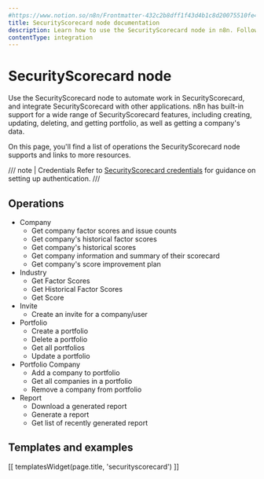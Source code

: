 ```yaml
---
#https://www.notion.so/n8n/Frontmatter-432c2b8dff1f43d4b1c8d20075510fe4
title: SecurityScorecard node documentation
description: Learn how to use the SecurityScorecard node in n8n. Follow technical documentation to integrate SecurityScorecard node into your workflows.
contentType: integration
---
```


# SecurityScorecard node

Use the SecurityScorecard node to automate work in SecurityScorecard, and integrate SecurityScorecard with other applications. n8n has built-in support for a wide range of SecurityScorecard features, including creating, updating, deleting, and getting portfolio, as well as getting a company's data.

On this page, you'll find a list of operations the SecurityScorecard node supports and links to more resources.

/// note | Credentials
Refer to [SecurityScorecard credentials](/integrations/builtin/credentials/securityscorecard/) for guidance on setting up authentication. 
///

## Operations

* Company
    * Get company factor scores and issue counts
    * Get company's historical factor scores
    * Get company's historical scores
    * Get company information and summary of their scorecard
    * Get company's score improvement plan
* Industry
    * Get Factor Scores
    * Get Historical Factor Scores
    * Get Score
* Invite
    * Create an invite for a company/user
* Portfolio
    * Create a portfolio
    * Delete a portfolio
    * Get all portfolios
    * Update a portfolio
* Portfolio Company
    * Add a company to portfolio
    * Get all companies in a portfolio
    * Remove a company from portfolio
* Report
    * Download a generated report
    * Generate a report
    * Get list of recently generated report

## Templates and examples

<!-- see https://www.notion.so/n8n/Pull-in-templates-for-the-integrations-pages-37c716837b804d30a33b47475f6e3780 -->
[[ templatesWidget(page.title, 'securityscorecard') ]]
